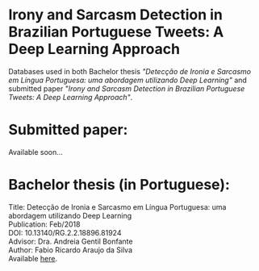 # Irony and Sarcasm Detection in Brazilian Portuguese Tweets: A Deep Learning Approach

Databases used in both Bachelor thesis *"Detecção de Ironia e Sarcasmo em Língua Portuguesa: uma abordagem utilizando Deep Learning"* and submitted paper *"Irony and Sarcasm Detection in Brazilian Portuguese Tweets: A Deep Learning Approach"*.


# Submitted paper:
Available soon...

# Bachelor thesis (in Portuguese):
Title: Detecção de Ironia e Sarcasmo em Língua Portuguesa: uma abordagem utilizando Deep Learning <br />
Publication: Feb/2018 <br />
DOI: 10.13140/RG.2.2.18896.81924 <br />
Advisor: Dra. Andreia Gentil Bonfante <br />
Author: Fabio Ricardo Araujo da Silva <br />
Available [here](https://www.researchgate.net/publication/323369673_Deteccao_de_Ironia_e_Sarcasmo_em_Lingua_Portuguesa_uma_abordagem_utilizando_Deep_Learning).

